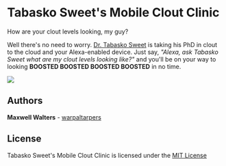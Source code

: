 # Tabasko Sweet's Mobile Clout Clinic

How are your clout levels looking, my guy?  

Well there's no need to worry. [Dr. Tabasko Sweet](https://www.instagram.com/tabaskosweet/) is taking his PhD in clout to the cloud and your Alexa-enabled device. Just say, *"Alexa, ask Tabasko Sweet what are my clout levels looking like?"* and you'll be on your way to looking **BOOSTED BOOSTED BOOSTED BOOSTED** in no time.

![](https://media.giphy.com/media/443fSTrwTH82yABU41/giphy.gif)

## Authors
**Maxwell Walters** - [warpaltarpers](github.com/warpaltarpers)

## License
Tabasko Sweet's Mobile Clout Clinic is licensed under the [MIT License](https://github.com/warpaltarpers/alexa-skill-tabaskosweet/blob/master/LICENSE)
